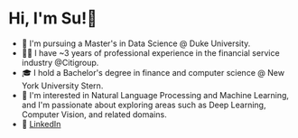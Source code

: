 # Hi, I'm Su!👋 

- 🏫 I'm pursuing a Master's in Data Science @ Duke University.
- 👩‍💻 I have ~3 years of professional experience in the financial service industry @Citigroup.
- 🎓 I hold a Bachelor's degree in finance and computer science @ New York University Stern.
- 🚀 I'm interested in Natural Language Processing and Machine Learning, and I'm passionate about exploring areas such as Deep Learning, Computer Vision, and related domains.
- 🔗 [LinkedIn](https://www.linkedin.com/in/su-zhang-best)

<!---
zhangsu0528/zhangsu0528 is a ✨ special ✨ repository because its `README.md` (this file) appears on your GitHub profile.
You can click the Preview link to take a look at your changes.
--->
